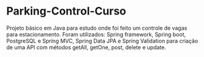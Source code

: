 # Parking-Control-Curso
 Projeto básico em Java para estudo onde foi feito um controle de vagas para estacionamento. Foram utilizados: Spring framework, Spring boot, PostgreSQL e Spring MVC, Spring Data JPA e Spring Validation para criação de uma API com métodos getAll, getOne, post, delete e update.
